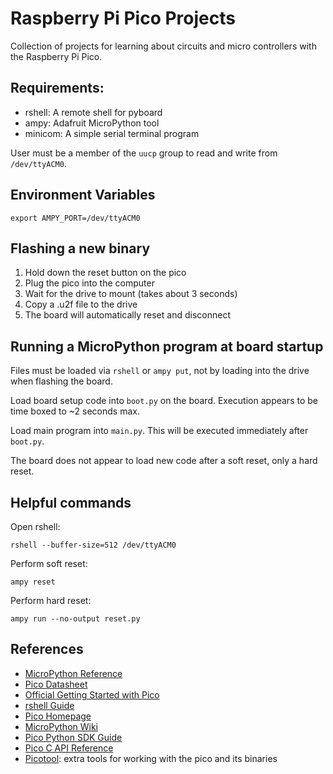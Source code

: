 # Raspberry Pi Pico Projects

Collection of projects for learning about circuits and micro controllers with
the Raspberry Pi Pico.


## Requirements:

* rshell: A remote shell for pyboard
* ampy: Adafruit MicroPython tool
* minicom: A simple serial terminal program

User must be a member of the `uucp` group to read and write from `/dev/ttyACM0`.


## Environment Variables

```
export AMPY_PORT=/dev/ttyACM0
```


## Flashing a new binary

1. Hold down the reset button on the pico
2. Plug the pico into the computer
3. Wait for the drive to mount (takes about 3 seconds)
4. Copy a .u2f file to the drive
5. The board will automatically reset and disconnect


## Running a MicroPython program at board startup
Files must be loaded via `rshell` or `ampy put`, not by loading into the drive
when flashing the board.

Load board setup code into `boot.py` on the board. Execution appears to be time
boxed to ~2 seconds max.

Load main program into `main.py`. This will be executed immediately after `boot.py`.

The board does not appear to load new code after a soft reset, only a hard
reset.


## Helpful commands

Open rshell:
```
rshell --buffer-size=512 /dev/ttyACM0
```

Perform soft reset:
```
ampy reset
```

Perform hard reset:
```
ampy run --no-output reset.py
```

## References

* [MicroPython Reference](https://docs.micropython.org/en/latest/)
* [Pico Datasheet](https://datasheets.raspberrypi.org/pico/pico-datasheet.pdf)
* [Official Getting Started with Pico](https://datasheets.raspberrypi.org/pico/getting-started-with-pico.pdf)
* [rshell Guide](https://github.com/dhylands/rshell/blob/master/README.rst)
* [Pico Homepage](https://www.raspberrypi.org/documentation/pico/getting-started/)
* [MicroPython Wiki](https://github.com/micropython/micropython/wiki)
* [Pico Python SDK Guide](https://datasheets.raspberrypi.org/pico/raspberry-pi-pico-python-sdk.pdf)
* [Pico C API Reference](https://raspberrypi.github.io/pico-sdk-doxygen/modules.html)
* [Picotool](https://github.com/raspberrypi/picotool): extra tools for working
  with the pico and its binaries
